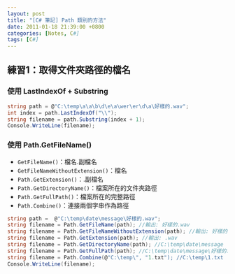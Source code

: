 ```yaml
---
layout: post
title: "[C# 筆記] Path 類別的方法"
date: 2011-01-18 21:39:00 +0800
categories: [Notes, C#]
tags: [C#]
---
```




## 練習1：取得文件夾路徑的檔名
### 使用 LastIndexOf + Substring
```c#
string path = @"C:\temp\a\a\b\d\e\a\wer\er\d\a\好樣的.wav";
int index = path.LastIndexOf("\\");
string filename = path.Substring(index + 1);
Console.WriteLine(filename);
```

### 使用 Path.GetFileName()
- `GetFileName()`：檔名.副檔名  
- `GetFileNameWithoutExtension()`：檔名  
- `Path.GetExtension()`：.副檔名  
- `Path.GetDirectoryName()`：檔案所在的文件夾路徑 
- `Path.GetFullPath()`：檔案所在的完整路徑
- `Path.Combine()`：連接兩個字串作為路徑  

```c#
string path =  @"C:\temp\date\message\好樣的.wav";
string filename = Path.GetFileName(path); //輸出: 好樣的.wav
string filename = Path.GetFileNameWithoutExtension(path); //輸出: 好樣的
string filename = Path.GetExtension(path); //輸出: .wav
string filename = Path.GetDirectoryName(path); //C:\temp\date\message
string filename = Path.GetFullPath(path); //C:\temp\date\message\好樣的.wav
string filename = Path.Combine(@"C:\temp\", "1.txt"); //C:\temp\1.txt
Console.WriteLine(filename);
```

